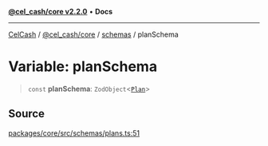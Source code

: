 [**@cel_cash/core v2.2.0**](../../README.md) • **Docs**

***

[CelCash](../../../../packages.md) / [@cel\_cash/core](../../README.md) / [schemas](../README.md) / planSchema

# Variable: planSchema

> `const` **planSchema**: `ZodObject`\<[`Plan`](../../types/type-aliases/Plan.md)\>

## Source

[packages/core/src/schemas/plans.ts:51](https://github.com/Pyxlab/celcash/blob/f7cdc752c29f8a0dcef033e212602412d2050afc/packages/core/src/schemas/plans.ts#L51)
